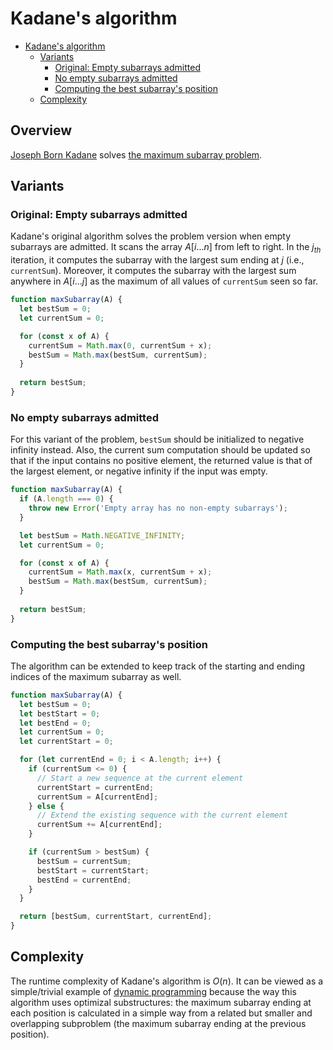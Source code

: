 # Kadane's algorithm


- [Kadane's algorithm](#kadanes-algorithm)
  - [Variants](#variants)
    - [Original: Empty subarrays admitted](#original-empty-subarrays-admitted)
    - [No empty subarrays admitted](#no-empty-subarrays-admitted)
    - [Computing the best subarray's position](#computing-the-best-subarrays-position)
  - [Complexity](#complexity)

## Overview

[Joseph Born Kadane](https://en.wikipedia.org/wiki/Joseph_Born_Kadane) solves [the maximum subarray problem](../problems/maximum-subarray-problem/README.md).

## Variants

### Original: Empty subarrays admitted

Kadane's original algorithm solves the problem version when empty subarrays are admitted. It scans the array $A[i...n]$ from left to right. In the $j_{th}$ iteration, it computes the subarray with the largest sum ending at $j$ (i.e., `currentSum`). Moreover, it computes the subarray with the largest sum anywhere in $A[i...j]$ as the maximum of all values of `currentSum` seen so far.

```javascript
function maxSubarray(A) {
  let bestSum = 0;
  let currentSum = 0;

  for (const x of A) {
    currentSum = Math.max(0, currentSum + x);
    bestSum = Math.max(bestSum, currentSum);
  }
   
  return bestSum;
}
```

### No empty subarrays admitted

For this variant of the problem, `bestSum` should be initialized to negative infinity instead. Also, the current sum computation should be updated so that if the input contains no positive element, the returned value is that of the largest element, or negative infinity if the input was empty.

```javascript
function maxSubarray(A) {
  if (A.length === 0) {
    throw new Error('Empty array has no non-empty subarrays');
  }

  let bestSum = Math.NEGATIVE_INFINITY;
  let currentSum = 0;

  for (const x of A) {
    currentSum = Math.max(x, currentSum + x);
    bestSum = Math.max(bestSum, currentSum);
  }
  
  return bestSum;
}
```

### Computing the best subarray's position

The algorithm can be extended to keep track of the starting and ending indices of the maximum subarray as well.

```javascript
function maxSubarray(A) {
  let bestSum = 0;
  let bestStart = 0;
  let bestEnd = 0;
  let currentSum = 0;
  let currentStart = 0;

  for (let currentEnd = 0; i < A.length; i++) {
    if (currentSum <= 0) {
      // Start a new sequence at the current element  
      currentStart = currentEnd;
      currentSum = A[currentEnd];
    } else {
      // Extend the existing sequence with the current element
      currentSum += A[currentEnd];
    }

    if (currentSum > bestSum) {
      bestSum = currentSum;
      bestStart = currentStart;
      bestEnd = currentEnd;
    }
  }

  return [bestSum, currentStart, currentEnd];
}
```

## Complexity

The runtime complexity of Kadane's algorithm is $O(n)$. It can be viewed as a simple/trivial example of [dynamic programming](../glossary/dynamic-programming/README.md) because the way this algorithm uses optimizal substructures: the maximum subarray ending at each position is calculated in a simple way from a related but smaller and overlapping subproblem (the maximum subarray ending at the previous position).
